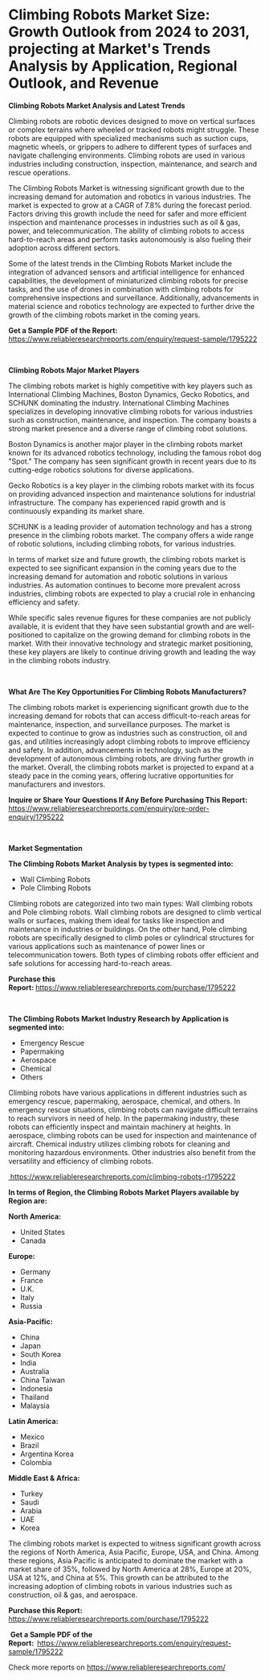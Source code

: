 <p><h1>Climbing Robots Market Size: Growth Outlook from 2024 to 2031, projecting at Market's Trends Analysis by Application, Regional Outlook, and Revenue</h1></p><p><strong>Climbing Robots Market Analysis and Latest Trends</strong></p>
<p><p>Climbing robots are robotic devices designed to move on vertical surfaces or complex terrains where wheeled or tracked robots might struggle. These robots are equipped with specialized mechanisms such as suction cups, magnetic wheels, or grippers to adhere to different types of surfaces and navigate challenging environments. Climbing robots are used in various industries including construction, inspection, maintenance, and search and rescue operations.</p><p>The Climbing Robots Market is witnessing significant growth due to the increasing demand for automation and robotics in various industries. The market is expected to grow at a CAGR of 7.8% during the forecast period. Factors driving this growth include the need for safer and more efficient inspection and maintenance processes in industries such as oil & gas, power, and telecommunication. The ability of climbing robots to access hard-to-reach areas and perform tasks autonomously is also fueling their adoption across different sectors.</p><p>Some of the latest trends in the Climbing Robots Market include the integration of advanced sensors and artificial intelligence for enhanced capabilities, the development of miniaturized climbing robots for precise tasks, and the use of drones in combination with climbing robots for comprehensive inspections and surveillance. Additionally, advancements in material science and robotics technology are expected to further drive the growth of the climbing robots market in the coming years.</p></p>
<p><strong>Get a Sample PDF of the Report:&nbsp;</strong> <a href="https://www.reliableresearchreports.com/enquiry/request-sample/1795222">https://www.reliableresearchreports.com/enquiry/request-sample/1795222</a></p>
<p>&nbsp;</p>
<p><strong>Climbing Robots Major Market Players</strong></p>
<p><p>The climbing robots market is highly competitive with key players such as International Climbing Machines, Boston Dynamics, Gecko Robotics, and SCHUNK dominating the industry. International Climbing Machines specializes in developing innovative climbing robots for various industries such as construction, maintenance, and inspection. The company boasts a strong market presence and a diverse range of climbing robot solutions.</p><p>Boston Dynamics is another major player in the climbing robots market known for its advanced robotics technology, including the famous robot dog "Spot." The company has seen significant growth in recent years due to its cutting-edge robotics solutions for diverse applications.</p><p>Gecko Robotics is a key player in the climbing robots market with its focus on providing advanced inspection and maintenance solutions for industrial infrastructure. The company has experienced rapid growth and is continuously expanding its market share.</p><p>SCHUNK is a leading provider of automation technology and has a strong presence in the climbing robots market. The company offers a wide range of robotic solutions, including climbing robots, for various industries.</p><p>In terms of market size and future growth, the climbing robots market is expected to see significant expansion in the coming years due to the increasing demand for automation and robotic solutions in various industries. As automation continues to become more prevalent across industries, climbing robots are expected to play a crucial role in enhancing efficiency and safety.</p><p>While specific sales revenue figures for these companies are not publicly available, it is evident that they have seen substantial growth and are well-positioned to capitalize on the growing demand for climbing robots in the market. With their innovative technology and strategic market positioning, these key players are likely to continue driving growth and leading the way in the climbing robots industry.</p></p>
<p>&nbsp;</p>
<p><strong>What Are The Key Opportunities For Climbing Robots Manufacturers?</strong></p>
<p><p>The climbing robots market is experiencing significant growth due to the increasing demand for robots that can access difficult-to-reach areas for maintenance, inspection, and surveillance purposes. The market is expected to continue to grow as industries such as construction, oil and gas, and utilities increasingly adopt climbing robots to improve efficiency and safety. In addition, advancements in technology, such as the development of autonomous climbing robots, are driving further growth in the market. Overall, the climbing robots market is projected to expand at a steady pace in the coming years, offering lucrative opportunities for manufacturers and investors.</p></p>
<p><strong>Inquire or Share Your Questions If Any Before Purchasing This Report:</strong> <a href="https://www.reliableresearchreports.com/enquiry/pre-order-enquiry/1795222">https://www.reliableresearchreports.com/enquiry/pre-order-enquiry/1795222</a></p>
<p>&nbsp;</p>
<p><strong>Market Segmentation</strong></p>
<p><strong>The Climbing Robots Market Analysis by types is segmented into:</strong></p>
<p><ul><li>Wall Climbing Robots</li><li>Pole Climbing Robots</li></ul></p>
<p><p>Climbing robots are categorized into two main types: Wall climbing robots and Pole climbing robots. Wall climbing robots are designed to climb vertical walls or surfaces, making them ideal for tasks like inspection and maintenance in industries or buildings. On the other hand, Pole climbing robots are specifically designed to climb poles or cylindrical structures for various applications such as maintenance of power lines or telecommunication towers. Both types of climbing robots offer efficient and safe solutions for accessing hard-to-reach areas.</p></p>
<p><strong>Purchase this Report:&nbsp;</strong><a href="https://www.reliableresearchreports.com/purchase/1795222">https://www.reliableresearchreports.com/purchase/1795222</a></p>
<p>&nbsp;</p>
<p><strong>The Climbing Robots Market Industry Research by Application is segmented into:</strong></p>
<p><ul><li>Emergency Rescue</li><li>Papermaking</li><li>Aerospace</li><li>Chemical</li><li>Others</li></ul></p>
<p><p>Climbing robots have various applications in different industries such as emergency rescue, papermaking, aerospace, chemical, and others. In emergency rescue situations, climbing robots can navigate difficult terrains to reach survivors in need of help. In the papermaking industry, these robots can efficiently inspect and maintain machinery at heights. In aerospace, climbing robots can be used for inspection and maintenance of aircraft. Chemical industry utilizes climbing robots for cleaning and monitoring hazardous environments. Other industries also benefit from the versatility and efficiency of climbing robots.</p></p>
<p><a href="https://www.reliableresearchreports.com/climbing-robots-r1795222">&nbsp;https://www.reliableresearchreports.com/climbing-robots-r1795222</a></p>
<p><strong>In terms of Region, the Climbing Robots Market Players available by Region are:</strong></p>
<p>
    <p> <strong> North America: </strong>
        <ul>
            <li>United States</li>
            <li>Canada</li>
        </ul>
        </p> 
    <p> <strong> Europe: </strong>
        <ul>
            <li>Germany</li>
            <li>France</li>
            <li>U.K.</li>
            <li>Italy</li>
            <li>Russia</li>
        </ul>
        </p> 
    <p> <strong> Asia-Pacific: </strong>
        <ul>
            <li>China</li>
            <li>Japan</li>
            <li>South Korea</li>
            <li>India</li>
            <li>Australia</li>
            <li>China Taiwan</li>
            <li>Indonesia</li>
            <li>Thailand</li>
            <li>Malaysia</li>
        </ul>
        </p> 
    <p> <strong> Latin America: </strong>
        <ul>
            <li>Mexico</li>
            <li>Brazil</li>
            <li>Argentina Korea</li>
            <li>Colombia</li>
        </ul>
        </p> 
    <p> <strong> Middle East & Africa: </strong>
        <ul>
            <li>Turkey</li>
            <li>Saudi</li>
            <li>Arabia</li>
            <li>UAE</li>
            <li>Korea</li>
        </ul>
    </p>
    </p>
<p><p>The climbing robots market is expected to witness significant growth across the regions of North America, Asia Pacific, Europe, USA, and China. Among these regions, Asia Pacific is anticipated to dominate the market with a market share of 35%, followed by North America at 28%, Europe at 20%, USA at 12%, and China at 5%. This growth can be attributed to the increasing adoption of climbing robots in various industries such as construction, oil & gas, and aerospace.</p></p>
<p><strong>Purchase this Report: </strong><a href="https://www.reliableresearchreports.com/purchase/1795222">https://www.reliableresearchreports.com/purchase/1795222</a></p>
<p>&nbsp;<strong>Get a Sample PDF of the Report:&nbsp;&nbsp;</strong><a href="https://www.reliableresearchreports.com/enquiry/request-sample/1795222">https://www.reliableresearchreports.com/enquiry/request-sample/1795222</a></p>
<p><strong></strong></p>
<p>Check more reports on <a href="https://www.reliableresearchreports.com/">https://www.reliableresearchreports.com/</a></p>